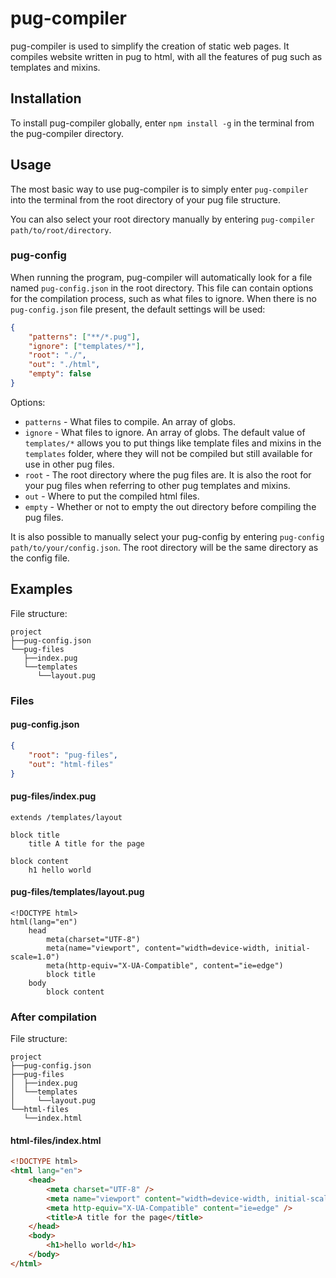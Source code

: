 # pug-compiler

pug-compiler is used to simplify the creation of static web pages. It compiles website written in pug to html, with all the features of pug such as templates and mixins.

## Installation
To install pug-compiler globally, enter `npm install -g` in the terminal from the pug-compiler directory.

## Usage
The most basic way to use pug-compiler is to simply enter `pug-compiler` into the terminal from the root directory of your pug file structure.

You can also select your root directory manually by entering `pug-compiler path/to/root/directory`.

### pug-config
When running the program, pug-compiler will automatically look for a file named `pug-config.json` in the root directory. This file can contain options for the compilation process, such as what files to ignore. When there is no `pug-config.json` file present, the default settings will be used:
```json
{
    "patterns": ["**/*.pug"],
    "ignore": ["templates/*"],
    "root": "./",
    "out": "./html",
    "empty": false
}
```
Options:
* `patterns` - What files to compile. An array of globs.
* `ignore` - What files to ignore. An array of globs. The default value of `templates/*` allows you to put things like template files and mixins in the `templates` folder, where they will not be compiled but still available for use in other pug files.
* `root` - The root directory where the pug files are. It is also the root for your pug files when referring to other pug templates and mixins.
* `out` - Where to put the compiled html files.
* `empty` - Whether or not to empty the out directory before compiling the pug files.

It is also possible to manually select your pug-config by entering `pug-config path/to/your/config.json`. The root directory will be the same directory as the config file.

## Examples

File structure:
```
project
├──pug-config.json
└──pug-files
   ├──index.pug
   └──templates
      └──layout.pug
```
### Files
#### pug-config.json
```json
{
    "root": "pug-files",
    "out": "html-files"
}
```

#### pug-files/index.pug
```pug
extends /templates/layout

block title
    title A title for the page

block content
    h1 hello world
```

#### pug-files/templates/layout.pug
```pug
<!DOCTYPE html>
html(lang="en")
    head
        meta(charset="UTF-8")
        meta(name="viewport", content="width=device-width, initial-scale=1.0")
        meta(http-equiv="X-UA-Compatible", content="ie=edge")
        block title
    body
        block content
```

### After compilation
File structure:
```
project
├──pug-config.json
├──pug-files
│  ├──index.pug
│  └──templates
│     └──layout.pug
└──html-files
   └──index.html
```
#### html-files/index.html
```html
<!DOCTYPE html>
<html lang="en">
    <head>
        <meta charset="UTF-8" />
        <meta name="viewport" content="width=device-width, initial-scale=1.0" />
        <meta http-equiv="X-UA-Compatible" content="ie=edge" />
        <title>A title for the page</title>
    </head>
    <body>
        <h1>hello world</h1>
    </body>
</html>
```

